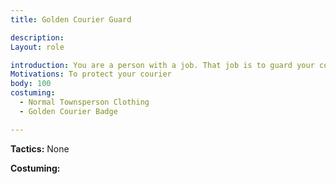 ```yaml
---
title: Golden Courier Guard

description: 
Layout: role

introduction: You are a person with a job. That job is to guard your courier and ensure their safety. You will do anything necessary to guard your courier.
Motivations: To protect your courier
body: 100
costuming: 
  - Normal Townsperson Clothing
  - Golden Courier Badge

---
```



















**Tactics:** None



**Costuming:**

